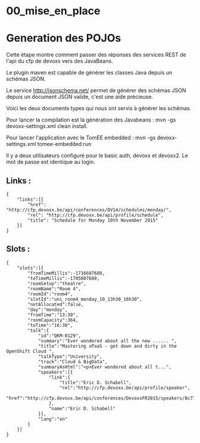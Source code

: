 # 00_mise_en_place
# Generation des POJOs 

Cette étape montre comment passer des réponses des services REST de l'api du cfp de devoxx vers des JavaBeans.

Le plugin maven est capable de générer les classes Java depuis un schémas JSON.

Le service http://jsonschema.net/ permet de générer des schémas JSON depuis un document JSON valide, c'est une aide précieuse.

Voici les deux documents types qui nous ont servis  à générer les schémas.

Pour lancer la compilation est la génération des Javabeans : mvn -gs devoxx-settings.xml clean install.

Pour lancer l'application avec le TomEE embedded : mvn -gs devoxx-settings.xml  tomee-embedded:run

Il y a deux utilisateurs configuré pour le basic auth, devoxx et devoxx2. Le mot de passe est identique au login.

Links : 
-------
    {
        "links":[{
			"href": "http://cfp.devoxx.be/api/conferences/DV14/schedules/monday/",
			"rel": "http://cfp.devoxx.be/api/profile/schedule",
			"title": "Schedule for Monday 10th November 2015"
		}]
	}

Slots :
-------
    {
    	"slots":[{
	    	"fromTimeMillis":-1716607680,
	    	"toTimeMillis":-1705807680,
	    	"roomSetup":"theatre",
	    	"roomName":"Room 4",
	    	"roomId":"room4",
	    	"slotId":"uni_room4_monday_10_13h30_16h30",
	    	"notAllocated":false,
	    	"day":"monday",
	    	"fromTime":"13:30",
	    	"roomCapacity":364,
	    	"toTime":"16:30",
	    	"talk":{
	    		"id":"QKM-0129",
	    		"summary":"Ever wondered about all the new ...... ",
	    		"title":"Mastering xPaaS - get down and dirty in the OpenShift Cloud ",
	    		"talkType":"University",
	    		"track":"Cloud & BigData",
	    		"summaryAsHtml":"<p>Ever wondered about all t...",
	    		"speakers":[{
	    			"link":{
	    				"title":"Eric D. Schabell",
	    				"rel":"http://cfp.devoxx.be/api/profile/speaker",
	    				"href":"http://cfp.devoxx.be/api/conferences/DevoxxFR2015/speakers/8c77c532774576a25bdc3fb6e51e067d5112d1c3"
	    			},
	    			"name":"Eric D. Schabell"
	    		}],
	    		"lang":"en"
	    	}
	    }]
	}
